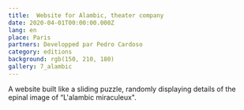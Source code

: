 ```yaml
---
title:  Website for Alambic, theater company
date: 2020-04-01T00:00:00.000Z
lang: en
place: Paris
partners: Developped par Pedro Cardoso
category: editions
background: rgb(150, 210, 180)
gallery: 7_alambic
---
```

A website built like a sliding puzzle, randomly displaying details of the epinal image of “L'alambic miraculeux".
